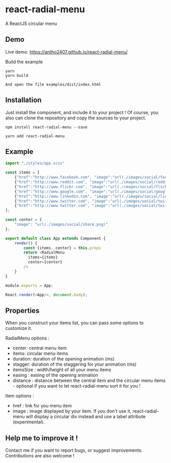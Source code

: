 react-radial-menu
=====

A ReactJS circular menu

## Demo

Live demo: https://antho2407.github.io/react-radial-menu/

Build the example

```
yarn
yarn build

And open the file examples/dist/index.html
```

## Installation

Just install the component, and include it to your project !
Of course, you also can clone the repository and copy the sources to your project.

```
npm install react-radial-menu --save
```
```
yarn add react-radial-menu
```

## Example

``` javascript
import "./styles/app.scss"

const items = [
	{"href":"http://www.facebook.com", "image":"url(./images/social/facebook.png)"},
	{"href":"http://www.reddit.com", "image":"url(./images/social/reddit.png)"},
	{"href":"http://www.flickr.com", "image":"url(./images/social/flickr.png)"},
	{"href":"http://www.google.com", "image":"url(./images/social/googleplus.png)"},
	{"href":"http://www.linkedin.com", "image":"url(./images/social/linkedin.png)"},
	{"href":"http://www.twitter.com", "image":"url(./images/social/twitter.png)"},
	{"href":"http://www.twitter.com", "image":"url(./images/social/twitter.png)"}
];

const center = {
	"image": "url(./images/social/share.png)"
};

export default class App extends Component {
    render() {
        const {items, center} = this.props
        return <RadialMenu
          items={items}
          center={center}
        />
    }
}

module.exports = App;

React.render(<App/>, document.body);
```

## Properties
When you construct your items list, you can pass some options to customize it.

RadialMenu options :

- center: central menu item
- items: circular menu items
- duration: duration of the opening animation (ms)
- stagger: duration of the staggering for your animation (ms)
- itemsSize : width/height of all your menu items
- easing : easing of the opening animation
- distance : distance between the central item and the circular menu items - optional if you want to let react-radial-menu sort it for you !

Item options :

- href : link for you menu item
- image : image displayed by your item. If you don't use it, react-radial-menu will display a circular div instead and use a label attribute (experimental).


## Help me to improve it !

Contact me if you want to report bugs, or suggest improvements. Contributions are also welcome !
